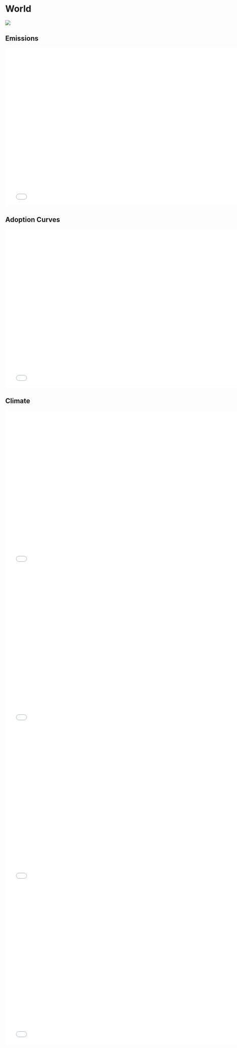 



# World 
  
![](../region%20maps/World.png)  
  
  

## Emissions
<iframe id='igraph' scrolling='no' style='border:none' seamless='seamless' src= "mwedges-pathway-World-daura.html" height='500' width='150%'></iframe>  
  

## Adoption Curves
<iframe id='igraph' scrolling='no' style='border:none' seamless='seamless' src= "scurves-World-pathway-daura.html" height='500' width='150%'></iframe>  
  

## Climate
<iframe id='igraph' scrolling='no' style='border:none' seamless='seamless' src= "co2conc-World-daura.html" height='500' width='150%'></iframe>  
<iframe id='igraph' scrolling='no' style='border:none' seamless='seamless' src= "ghgconc-World-daura.html" height='500' width='150%'></iframe>  
<iframe id='igraph' scrolling='no' style='border:none' seamless='seamless' src= "forcing-World-daura.html" height='500' width='150%'></iframe>  
<iframe id='igraph' scrolling='no' style='border:none' seamless='seamless' src= "temp-World-daura.html" height='500' width='150%'></iframe>  
